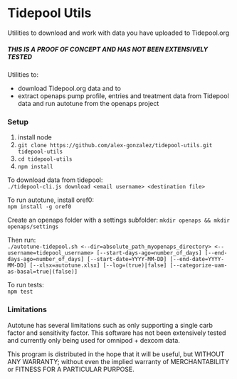 # Tidepool Utils

Utilities to download and work with data you have uploaded to Tidepool.org

##### THIS IS A PROOF OF CONCEPT AND HAS NOT BEEN EXTENSIVELY TESTED

Utilities to:
* download Tidepool.org data and to
* extract openaps pump profile, entries and treatment data from Tidepool data and run autotune from the openaps project

### Setup
1. install node  
2. `git clone https://github.com/alex-gonzalez/tidepool-utils.git tidepool-utils`
3. `cd tidepool-utils`
4. `npm install`  

To download data from tidepool:  
`./tidepool-cli.js download <email username> <destination file>`

To run autotune, install oref0:  
`npm install -g oref0`  

Create an openaps folder with a settings subfolder:
`mkdir openaps && mkdir openaps/settings`

Then run:  
`./autotune-tidepool.sh <--dir=absolute_path_myopenaps_directory> <--username=tidepool_username> [--start-days-ago=number_of_days] [--end-days-ago=number_of_days] [--start-date=YYYY-MM-DD] [--end-date=YYYY-MM-DD] [--xlsx=autotune.xlsx] [--log=(true)|false] [--categorize-uam-as-basal=true|(false)]`


To run tests:  
`npm test`

### Limitations
Autotune has several limitations such as only supporting a single carb factor and sensitivity factor. This software has not been extensively tested and currently only being used for omnipod + dexcom data.

This program is distributed in the hope that it will be useful,
    but WITHOUT ANY WARRANTY; without even the implied warranty of
    MERCHANTABILITY or FITNESS FOR A PARTICULAR PURPOSE.
